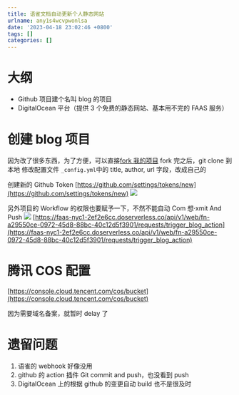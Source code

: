 ```yaml
---
title: 语雀文档自动更新个人静态网站
urlname: any1s4wcvpwonlsa
date: '2023-04-18 23:02:46 +0800'
tags: []
categories: []
---
```


# 大纲

- Github 项目建个名叫 blog 的项目
- DigitalOcean 平台（提供 3 个免费的静态网站、基本用不完的 FAAS 服务）

# 创建 blog 项目

因为改了很多东西，为了方便，可以直接[fork 我的项目](https://github.com/codeskyblue/blog/fork)
fork 完之后，git clone 到本地
修改配置文件 `_config.yml`中的 title, author, url 字段，改成自己的

创建新的 Github Token [https://github.com/settings/tokens/new](https://github.com/settings/tokens/new)
![](/images/FuHmcy1LtNsX_ydNAM9ttfwNVUJ-.png)

另外项目的 Workflow 的权限也要赋予一下，不然不能自动 Com 想·xmit And Push
![](/images/FhODs8YgBhM-crA9Wsg6PVMpupTw.png)
[https://faas-nyc1-2ef2e6cc.doserverless.co/api/v1/web/fn-a29550ce-0972-45d8-88bc-40c12d5f3901/requests/trigger_blog_action](https://faas-nyc1-2ef2e6cc.doserverless.co/api/v1/web/fn-a29550ce-0972-45d8-88bc-40c12d5f3901/requests/trigger_blog_action)

# 腾讯 COS 配置

[https://console.cloud.tencent.com/cos/bucket](https://console.cloud.tencent.com/cos/bucket)

因为需要域名备案，就暂时 delay 了

# 遗留问题

1. 语雀的 webhook 好像没用
2. github 的 action 插件 Git commit and push，也没看到 push
3. DigitalOcean 上的根据 github 的变更自动 build 也不是很及时
